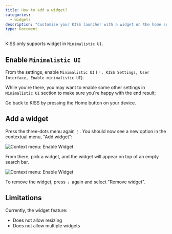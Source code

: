 ```yaml
---
title: How to add a widget?
categories:
  - widgets
description: "Customize your KISS launcher with a widget on the home screen."
type: Document
---
```


KISS only supports widget in `Minimalistic UI`.

## Enable `Minimalistic UI`

From the settings, enable `Minimalistic UI` (`⋮, KISS Settings, User Interface, Enable minimalistic UI`).

While you're there, you may want to enable some other settings in `Minimalistic UI` section to make sure you're happy with the end result;

Go back to KISS by pressing the Home button on your device.

## Add a widget
Press the three-dots menu again `⋮`. You should now see a new option in the contextual menu, "Add widget":

![Context menu: Enable Widget](/screenshots/widget-context-menu.png)

From there, pick a widget, and the widget will appear on top of an empty search bar.

![Context menu: Enable Widget](/screenshots/example-widget.png)

To remove the widget, press `⋮` again and select "Remove widget".

## Limitations
Currently, the widget feature:

* Does not allow resizing
* Does not allow multiple widgets
